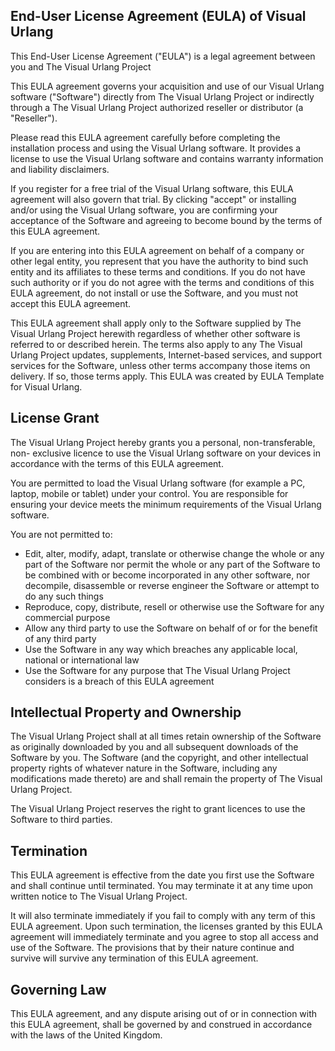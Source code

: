 ## End-User License Agreement (EULA) of Visual Urlang 

This End-User License Agreement ("EULA") is a legal agreement between you and 
The Visual Urlang Project 

This EULA agreement governs your acquisition and use of our Visual Urlang 
software ("Software") directly from The Visual Urlang Project or indirectly 
through a The Visual Urlang Project authorized reseller or distributor (a 
"Reseller"). 

Please read this EULA agreement carefully before completing the installation 
process and using the Visual Urlang software. It provides a license to use the 
Visual Urlang software and contains warranty information and liability 
disclaimers. 

If you register for a free trial of the Visual Urlang software, this EULA 
agreement will also govern that trial. By clicking "accept" or installing 
and/or using the Visual Urlang software, you are confirming your acceptance of 
the Software and agreeing to become bound by the terms of this EULA agreement. 

If you are entering into this EULA agreement on behalf of a company or other 
legal entity, you represent that you have the authority to bind such entity and 
its affiliates to these terms and conditions. If you do not have such authority 
or if you do not agree with the terms and conditions of this EULA agreement, do 
not install or use the Software, and you must not accept this EULA agreement. 

This EULA agreement shall apply only to the Software supplied by The Visual 
Urlang Project herewith regardless of whether other software is referred to or 
described herein. The terms also apply to any The Visual Urlang Project 
updates, supplements, Internet-based services, and support services for the 
Software, unless other terms accompany those items on delivery. If so, those 
terms apply. This EULA was created by EULA Template for Visual Urlang. 

## License Grant 
The Visual Urlang Project hereby grants you a personal, non-transferable, non-
exclusive licence to use the Visual Urlang software on your devices in 
accordance with the terms of this EULA agreement. 

You are permitted to load the Visual Urlang software (for example a PC, laptop, 
mobile or tablet) under your control. You are responsible for ensuring your 
device meets the minimum requirements of the Visual Urlang software. 

You are not permitted to: 

- Edit, alter, modify, adapt, translate or otherwise change the whole or any part 
of the Software nor permit the whole or any part of the Software to be combined 
with or become incorporated in any other software, nor decompile, disassemble 
or reverse engineer the Software or attempt to do any such things 
- Reproduce, copy, distribute, resell or otherwise use the Software for any 
commercial purpose 
- Allow any third party to use the Software on behalf of or for the benefit of 
any third party 
- Use the Software in any way which breaches any applicable local, national or 
international law 
- Use the Software for any purpose that The Visual Urlang Project considers is a 
breach of this EULA agreement 

## Intellectual Property and Ownership 

The Visual Urlang Project shall at all times retain ownership of the Software 
as originally downloaded by you and all subsequent downloads of the Software by 
you. The Software (and the copyright, and other intellectual property rights of 
whatever nature in the Software, including any modifications made thereto) are 
and shall remain the property of The Visual Urlang Project. 

The Visual Urlang Project reserves the right to grant licences to use the 
Software to third parties. 

## Termination 

This EULA agreement is effective from the date you first use the Software and 
shall continue until terminated. You may terminate it at any time upon written 
notice to The Visual Urlang Project. 

It will also terminate immediately if you fail to comply with any term of this 
EULA agreement. Upon such termination, the licenses granted by this EULA 
agreement will immediately terminate and you agree to stop all access and use 
of the Software. The provisions that by their nature continue and survive will 
survive any termination of this EULA agreement. 

## Governing Law 

This EULA agreement, and any dispute arising out of or in connection with this 
EULA agreement, shall be governed by and construed in accordance with the laws 
of the United Kingdom.